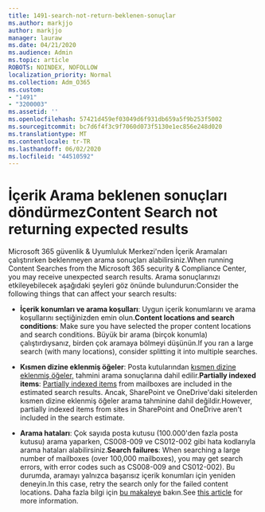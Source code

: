 ```yaml
---
title: 1491-search-not-return-beklenen-sonuçlar
ms.author: markjjo
author: markjjo
manager: lauraw
ms.date: 04/21/2020
ms.audience: Admin
ms.topic: article
ROBOTS: NOINDEX, NOFOLLOW
localization_priority: Normal
ms.collection: Adm_O365
ms.custom:
- "1491"
- "3200003"
ms.assetid: ''
ms.openlocfilehash: 57421d459ef03049d6f931db659a5f9b253f5002
ms.sourcegitcommit: bc7d6f4f3c9f7060d073f5130e1ec856e248d020
ms.translationtype: MT
ms.contentlocale: tr-TR
ms.lasthandoff: 06/02/2020
ms.locfileid: "44510592"
---
```

# <a name="content-search-not-returning-expected-results"></a><span data-ttu-id="f253a-102">İçerik Arama beklenen sonuçları döndürmez</span><span class="sxs-lookup"><span data-stu-id="f253a-102">Content Search not returning expected results</span></span>

<span data-ttu-id="f253a-103">Microsoft 365 güvenlik & Uyumluluk Merkezi'nden İçerik Aramaları çalıştırırken beklenmeyen arama sonuçları alabilirsiniz.</span><span class="sxs-lookup"><span data-stu-id="f253a-103">When running Content Searches from the Microsoft 365 security & Compliance Center, you may receive unexpected search results.</span></span> <span data-ttu-id="f253a-104">Arama sonuçlarınızı etkileyebilecek aşağıdaki şeyleri göz önünde bulundurun:</span><span class="sxs-lookup"><span data-stu-id="f253a-104">Consider the following things that can affect your search results:</span></span>

- <span data-ttu-id="f253a-105">**İçerik konumları ve arama koşulları**: Uygun içerik konumlarını ve arama koşullarını seçtiğinizden emin olun.</span><span class="sxs-lookup"><span data-stu-id="f253a-105">**Content locations and search conditions**: Make sure you have selected the proper content locations and search conditions.</span></span> <span data-ttu-id="f253a-106">Büyük bir arama (birçok konumla) çalıştırdıysanız, birden çok aramaya bölmeyi düşünün.</span><span class="sxs-lookup"><span data-stu-id="f253a-106">If you ran a large search (with many locations), consider splitting it into multiple searches.</span></span>

- <span data-ttu-id="f253a-107">**Kısmen dizine eklenmiş öğeler**: Posta kutularından [kısmen dizine eklenmiş öğeler,](https://docs.microsoft.com/microsoft-365/compliance/partially-indexed-items-in-content-search) tahmini arama sonuçlarına dahil edilir.</span><span class="sxs-lookup"><span data-stu-id="f253a-107">**Partially indexed items**:  [Partially indexed items](https://docs.microsoft.com/microsoft-365/compliance/partially-indexed-items-in-content-search) from mailboxes are included in the estimated search results.</span></span> <span data-ttu-id="f253a-108">Ancak, SharePoint ve OneDrive'daki sitelerden kısmen dizine eklenmiş öğeler arama tahminine dahil değildir.</span><span class="sxs-lookup"><span data-stu-id="f253a-108">However, partially indexed items from sites in SharePoint and OneDrive aren't included in the search estimate.</span></span>

- <span data-ttu-id="f253a-109">**Arama hataları**: Çok sayıda posta kutusu (100.000'den fazla posta kutusu) arama yaparken, CS008-009 ve CS012-002 gibi hata kodlarıyla arama hataları alabilirsiniz.</span><span class="sxs-lookup"><span data-stu-id="f253a-109">**Search failures**: When searching a large number of mailboxes (over 100,000 mailboxes), you may get search errors, with error codes such as CS008-009 and CS012-002).</span></span> <span data-ttu-id="f253a-110">Bu durumda, aramayı yalnızca başarısız içerik konumları için yeniden deneyin.</span><span class="sxs-lookup"><span data-stu-id="f253a-110">In this case, retry the search only for the failed content locations.</span></span> <span data-ttu-id="f253a-111">Daha fazla bilgi için [bu makaleye](https://docs.microsoft.com/microsoft-365/compliance/retry-failed-content-search) bakın.</span><span class="sxs-lookup"><span data-stu-id="f253a-111">See  [this article](https://docs.microsoft.com/microsoft-365/compliance/retry-failed-content-search) for more information.</span></span>
